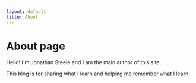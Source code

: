 ```yaml
---
layout: default
title: About
---
```

# About page

Hello! I'm Jonathan Steele and I am the main author of this site.

This blog is for sharing what I learn and helping me remember what I learn.